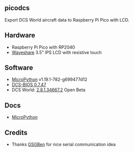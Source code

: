 ## picodcs
Export DCS World aircraft data to Raspberry Pi Pico with LCD.

## Hardware
* Raspberry Pi Pico with RP2040
* [Waveshare](https://www.waveshare.com/pico-eval-board.htm) 3.5" IPS LCD with resistive touch

## Software
* [MicroPython](https://micropython.org/download/rp2-pico/) v1.19.1-782-g699477d12
* [DCS-BIOS 0.7.47](https://github.com/DCSFlightpanels/dcs-bios/releases/latest)
* DCS World: [2.8.1.34667.2](https://www.digitalcombatsimulator.com/en/news/changelog/openbeta/2.8.1.34667.2/) Open Beta

## Docs
* [MicroPython](https://docs.micropython.org/en/latest/index.html)

## Credits
* Thanks [GSGBen](https://github.com/GSGBen/pico-serial) for nice serial communication idea
